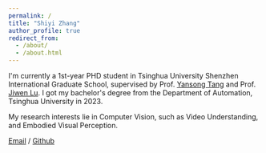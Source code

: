 ```yaml
---
permalink: /
title: "Shiyi Zhang"
author_profile: true
redirect_from: 
  - /about/
  - /about.html
---
```


I'm currently a 1st-year PHD student in Tsinghua University Shenzhen International Graduate School, supervised by Prof. [Yansong Tang](https://andytang15.github.io/) and Prof. [Jiwen Lu](http://ivg.au.tsinghua.edu.cn/Jiwen_Lu/biography.html). I got my bachelor's degree from the Department of Automation, Tsinghua University in 2023.

My research interests lie in Computer Vision, such as Video Understanding, and Embodied Visual Perception.

[Email](mailto:sy-zhang23@mails.tsinghua.edu.cn) / [Github](https://github.com/shiyi-zh0408)
